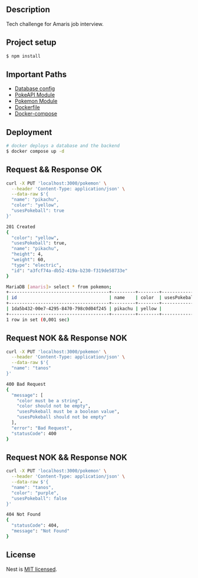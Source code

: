 ## Description

Tech challenge for Amaris job interview.

## Project setup

```bash
$ npm install
```

## Important Paths
- [Database config](src/config/orm.option.ts)
- [PokeAPI Module](src/services/pokeapi)
- [Pokemon Module](src/modules/pokemon)
- [Dockerfile](Dockerfile)
- [Docker-compose](docker-compose.yml)

## Deployment

```bash
# docker deploys a database and the backend
$ docker compose up -d
```

## Request && Response OK
```bash
curl -X PUT 'localhost:3000/pokemon' \
  --header 'Content-Type: application/json' \
  --data-raw $'{
  "name": "pikachu",
  "color": "yellow",
  "usesPokeball": true
}'

201 Created
{
  "color": "yellow",
  "usesPokeball": true,
  "name": "pikachu",
  "height": 4,
  "weight": 60,
  "type": "electric",
  "id": "a3fcf74a-db52-419a-b230-f319de58733e"
}

MariaDB [amaris]> select * from pokemon;
+--------------------------------------+---------+--------+--------------+--------+--------+----------+
| id                                   | name    | color  | usesPokeball | height | weight | type     |
+--------------------------------------+---------+--------+--------------+--------+--------+----------+
| 1da5b432-00e7-4295-8470-798c0d04f245 | pikachu | yellow |            1 |      4 |     60 | electric |
+--------------------------------------+---------+--------+--------------+--------+--------+----------+
1 row in set (0,001 sec)
```

## Request NOK && Response NOK
```bash
curl -X PUT 'localhost:3000/pokemon' \
  --header 'Content-Type: application/json' \
  --data-raw $'{
  "name": "tanos"
}'

400 Bad Request
{
  "message": [
    "color must be a string",
    "color should not be empty",
    "usesPokeball must be a boolean value",
    "usesPokeball should not be empty"
  ],
  "error": "Bad Request",
  "statusCode": 400
}
```

## Request NOK && Response NOK
```bash
curl -X PUT 'localhost:3000/pokemon' \
  --header 'Content-Type: application/json' \
  --data-raw $'{
  "name": "tanos",
  "color": "purple",
  "usesPokeball": false
}'

404 Not Found
{
  "statusCode": 404,
  "message": "Not Found"
}
```

## License

Nest is [MIT licensed](https://github.com/nestjs/nest/blob/master/LICENSE).
